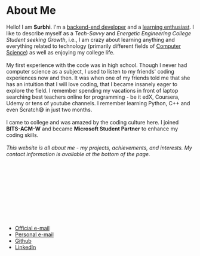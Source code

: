 <body>

  <h1>About Me</h1>
   <p>Hello! I am <strong>Surbhi</strong>. I'm a <u>backend-end developer</u> and a <u>learning enthusiast</u>. I like to describe myself as a <i>Tech-Savvy</i> and <i>Energetic Engineering College Student seeking Growth</i>, i.e., I am crazy about learning anything and everything related to technology (primarily different fields of <u>Computer Science</u>) as well as enjoying my college life.
<br><br>
My first experience with the code was in high school. Though I never had computer science as a subject, I used to listen to my friends' coding experiences now and then. It was when one of my friends told me that she has an intuition that I will love coding, that I became insanely eager to explore the field. I remember spending my vacations in front of laptop searching best teachers online for programming - be it edX, Coursera, Udemy or tens of youtube channels. I remember learning Python, C++ and even Scratch😅 in just two months. 
<br><br>
  I came to college and was amazed by the coding culture here.  I joined <b>BITS-ACM-W</b> and became <b>Microsoft Student Partner</b> to enhance my coding skills.
<br><br>
<i>This website is all about me - my projects, achievements, and interests. My contact information is available at the bottom of the page.</i></p>
<br><br><br><br><br><br><br><br><br>
  <ul>
   <li>
      <a href="f20180424@pilani.bits-pilani.ac.in">Official e-mail</a>
   </li>
   <li>
      <a href="surbhigoel219@gmail.com">Personal e-mail</a>
   </li>
   <li>
      <a href="https://github.com/surbhigoel191">Github</a>
   </li>
   <li>
      <a href="https://linkedin.com/in/surbhi-goel-194846177/">LinkedIn</a>
   </li>
 </ul>

</body>
